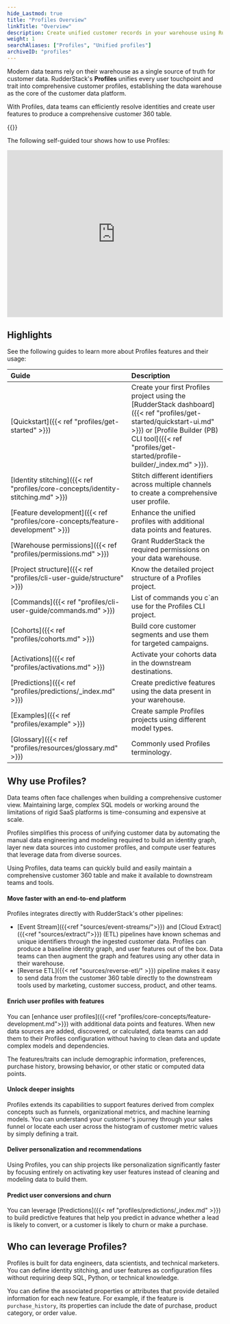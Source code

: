 ```yaml
---
hide_Lastmod: true
title: "Profiles Overview"
linkTitle: "Overview"
description: Create unified customer records in your warehouse using RudderStack Profiles.
weight: 1
searchAliases: ["Profiles", "Unified profiles"]
archiveID: "profiles"
---
```


Modern data teams rely on their warehouse as a single source of truth for customer data. RudderStack's **Profiles** unifies every user touchpoint and trait into comprehensive customer profiles, establishing the data warehouse as the core of the customer data platform.

With Profiles, data teams can efficiently resolve identities and create user features to produce a comprehensive customer 360 table.

{{<badge label="Plan" message="Enterprise" color="7447fc" link="https://rudderstack.com/enterprise-quote" target="_blank">}}
</br>

The following self-guided tour shows how to use Profiles:

<div style="position: relative; padding-bottom: calc(68.98305084745763% + 41px); height: 0;"><iframe src="https://demo.arcade.software/OAaJFyRn1pkMru7HVJr3?embed" title="QuickStart Profiles" frameborder="0" loading="lazy" webkitallowfullscreen mozallowfullscreen allowfullscreen style="position: absolute; top: 0; left: 0; width: 100%; height: 100%;color-scheme: light;"></iframe></div>

## Highlights

See the following guides to learn more about Profiles features and their usage:

| Guide | Description |
| :------ | :-------- |
| [Quickstart]({{< ref "profiles/get-started" >}})   | Create your first Profiles project using the [RudderStack dashboard]({{< ref "profiles/get-started/quickstart-ui.md" >}}) or [Profile Builder (PB) CLI tool]({{< ref "profiles/get-started/profile-builder/_index.md" >}}). |
| [Identity stitching]({{< ref "profiles/core-concepts/identity-stitching.md" >}})   | Stitch different identifiers across multiple channels to create a comprehensive user profile. |
| [Feature development]({{< ref "profiles/core-concepts/feature-development" >}})   | Enhance the unified profiles with additional data points and features. |
| [Warehouse permissions]({{< ref "profiles/permissions.md" >}})   | Grant RudderStack the required permissions on your data warehouse.  |
| [Project structure]({{< ref "profiles/cli-user-guide/structure" >}})   | Know the detailed project structure of a Profiles project. |
| [Commands]({{< ref "profiles/cli-user-guide/commands.md" >}})   | List of commands you c`an use for the Profiles CLI project.  |
| [Cohorts]({{< ref "profiles/cohorts.md" >}})   | Build core customer segments and use them for targeted campaigns.  |
| [Activations]({{< ref "profiles/activations.md" >}})   | Activate your cohorts data in the downstream destinations.  |
| [Predictions]({{< ref "profiles/predictions/_index.md" >}}) | Create predictive features using the data present in your warehouse. |
| [Examples]({{< ref "profiles/example" >}})   | Create sample Profiles projects using different model types.  |
| [Glossary]({{< ref "profiles/resources/glossary.md" >}}) | Commonly used Profiles terminology. |

## Why use Profiles?

Data teams often face challenges when building a comprehensive customer view. Maintaining large, complex SQL models or working around the limitations of rigid SaaS platforms is time-consuming and expensive at scale.

Profiles simplifies this process of unifying customer data by automating the manual data engineering and modeling required to build an identity graph, layer new data sources into customer profiles, and compute user features that leverage data from diverse sources.

Using Profiles, data teams can quickly build and easily maintain a comprehensive customer 360 table and make it available to downstream teams and tools.

#### Move faster with an end-to-end platform

Profiles integrates directly with RudderStack's other pipelines:

- [Event Stream]({{<ref "sources/event-streams/">}}) and [Cloud Extract]({{<ref "sources/extract/">}}) (ETL) pipelines have known schemas and unique identifiers through the ingested customer data. Profiles can produce a baseline identity graph, and user features out of the box. Data teams can then augment the graph and features using any other data in their warehouse.
- [Reverse ETL]({{< ref "sources/reverse-etl/" >}}) pipeline makes it easy to send data from the customer 360 table directly to the downstream tools used by marketing, customer success, product, and other teams.

#### Enrich user profiles with features

You can [enhance user profiles]({{<ref "profiles/core-concepts/feature-development.md">}}) with additional data points and features. When new data sources are added, discovered, or calculated, data teams can add them to their Profiles configuration without having to clean data and update complex models and dependencies.

The features/traits can include demographic information, preferences, purchase history, browsing behavior, or other static or computed data points.

#### Unlock deeper insights

Profiles extends its capabilities to support features derived from complex concepts such as funnels, organizational metrics, and machine learning models. You can understand your customer's journey through your sales funnel or locate each user across the histogram of customer metric values by simply defining a trait.

#### Deliver personalization and recommendations

Using Profiles, you can ship projects like personalization significantly faster by focusing entirely on activating key user features instead of cleaning and modeling data to build them.

#### Predict user conversions and churn

You can leverage [Predictions]({{< ref "profiles/predictions/_index.md" >}}) to build predictive features that help you predict in advance whether a lead is likely to convert, or a customer is likely to churn or make a purchase.

## Who can leverage Profiles?

Profiles is built for data engineers, data scientists, and technical marketers. You can define identity stitching, and user features as configuration files without requiring deep SQL, Python, or technical knowledge.

You can define the associated properties or attributes that provide detailed information for each new feature. For example, if the feature is `purchase_history`, its properties can include the date of purchase, product category, or order value.